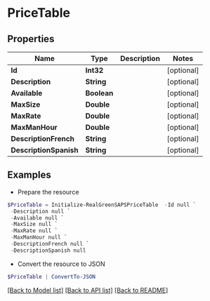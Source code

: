 # PriceTable
## Properties

Name | Type | Description | Notes
------------ | ------------- | ------------- | -------------
**Id** | **Int32** |  | [optional] 
**Description** | **String** |  | [optional] 
**Available** | **Boolean** |  | [optional] 
**MaxSize** | **Double** |  | [optional] 
**MaxRate** | **Double** |  | [optional] 
**MaxManHour** | **Double** |  | [optional] 
**DescriptionFrench** | **String** |  | [optional] 
**DescriptionSpanish** | **String** |  | [optional] 

## Examples

- Prepare the resource
```powershell
$PriceTable = Initialize-RealGreenSAPSPriceTable  -Id null `
 -Description null `
 -Available null `
 -MaxSize null `
 -MaxRate null `
 -MaxManHour null `
 -DescriptionFrench null `
 -DescriptionSpanish null
```

- Convert the resource to JSON
```powershell
$PriceTable | ConvertTo-JSON
```

[[Back to Model list]](../README.md#documentation-for-models) [[Back to API list]](../README.md#documentation-for-api-endpoints) [[Back to README]](../README.md)

